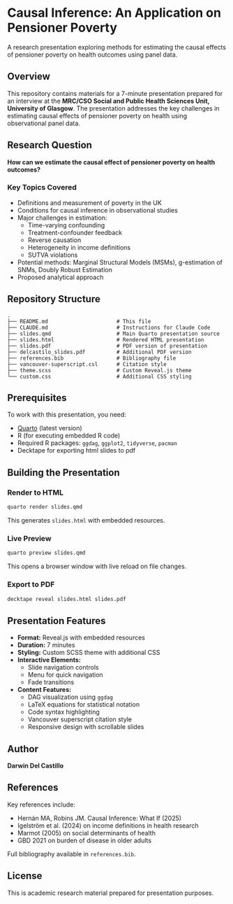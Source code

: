 # Causal Inference: An Application on Pensioner Poverty

A research presentation exploring methods for estimating the causal effects of pensioner poverty on health outcomes using panel data.

## Overview

This repository contains materials for a 7-minute presentation prepared for an interview at the **MRC/CSO Social and Public Health Sciences Unit, University of Glasgow**. The presentation addresses the key challenges in estimating causal effects of pensioner poverty on health using observational panel data.

## Research Question

**How can we estimate the causal effect of pensioner poverty on health outcomes?**

### Key Topics Covered

- Definitions and measurement of poverty in the UK
- Conditions for causal inference in observational studies
- Major challenges in estimation:
  - Time-varying confounding
  - Treatment-confounder feedback
  - Reverse causation
  - Heterogeneity in income definitions
  - SUTVA violations
- Potential methods: Marginal Structural Models (MSMs), g-estimation of SNMs, Doubly Robust Estimation
- Proposed analytical approach

## Repository Structure

```
.
├── README.md                      # This file
├── CLAUDE.md                      # Instructions for Claude Code
├── slides.qmd                     # Main Quarto presentation source
├── slides.html                    # Rendered HTML presentation
├── slides.pdf                     # PDF version of presentation
├── delcastilo_slides.pdf          # Additional PDF version
├── references.bib                 # Bibliography file
├── vancouver-superscript.csl      # Citation style
├── theme.scss                     # Custom Reveal.js theme
└── custom.css                     # Additional CSS styling
```

## Prerequisites

To work with this presentation, you need:

- [Quarto](https://quarto.org/) (latest version)
- R (for executing embedded R code)
- Required R packages: `ggdag`, `ggplot2`, `tidyverse`, `pacman`
- Decktape for exporting html slides to pdf

## Building the Presentation

### Render to HTML

```bash
quarto render slides.qmd
```

This generates `slides.html` with embedded resources.

### Live Preview

```bash
quarto preview slides.qmd
```

This opens a browser window with live reload on file changes.

### Export to PDF

```bash
decktape reveal slides.html slides.pdf
```

## Presentation Features

- **Format:** Reveal.js with embedded resources
- **Duration:** 7 minutes
- **Styling:** Custom SCSS theme with additional CSS
- **Interactive Elements:**
  - Slide navigation controls
  - Menu for quick navigation
  - Fade transitions
- **Content Features:**
  - DAG visualization using `ggdag`
  - LaTeX equations for statistical notation
  - Code syntax highlighting
  - Vancouver superscript citation style
  - Responsive design with scrollable slides

## Author

**Darwin Del Castillo**

## References

Key references include:

- Hernán MA, Robins JM. Causal Inference: What If (2025)
- Igelström et al. (2024) on income definitions in health research
- Marmot (2005) on social determinants of health
- GBD 2021 on burden of disease in older adults

Full bibliography available in `references.bib`.

## License

This is academic research material prepared for presentation purposes.
